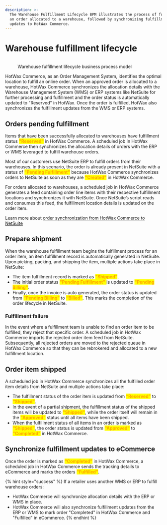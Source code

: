```yaml
---
description: >-
  The Warehouse Fulfillment Lifecycle BPM illustrates the process of fulfilling
  an order allocated to a warehouse, followed by synchronizing fulfillment
  updates to HotWax Commerce.
---
```


# Warehouse fulfillment lifecycle

<figure><img src="../.gitbook/assets/warehouse fulfillment bpm.png" alt=""><figcaption><p>Warehouse fulfillment lifecycle business process model</p></figcaption></figure>

HotWax Commerce, as an Order Management System, identifies the optimal location to fulfill an online order. When an approved order is allocated to a warehouse, HotWax Commerce synchronizes the allocation details with the Warehouse Management System (WMS) or ERP systems like NetSuite for further processing and fulfillment and the order status is automatically updated to "Reserved" in HotWax. Once the order is fulfilled, HotWax also synchronizes the fulfillment updates from the WMS or ERP systems.

## Orders pending fulfillment

Items that have been successfully allocated to warehouses have fulfillment status <mark style="color:orange;">**"Reserved"**</mark> in HotWax Commerce. A scheduled job in HotWax Commerce then synchronizes the allocation details of orders with the ERP or WMS leveraged to fulfill warehouse orders.

Most of our customers use NetSuite ERP to fulfill orders from their warehouses. In this scenario, the order is already present in NetSuite with a status of <mark style="color:orange;">**"Pending Fulfillment"**</mark> because HotWax Commerce synchronizes orders to NetSuite as soon as they are <mark style="color:orange;">**"Created"**</mark> in HotWax Commerce.

For orders allocated to warehouses, a scheduled job in HotWax Commerce generates a feed containing order line items with their respective fulfillment locations and synchronizes it with NetSuite. Once NetSuite’s script reads and consumes this feed, the fulfillment location details is updated on the order item.

Learn more about [order synchronization from HotWax Commerce to NetSuite](https://docs.hotwax.co/integration-resources/v/netsuite-integration/supported-integrations/salesorder/orderapproval)

## Prepare shipment

When the warehouse fulfillment team begins the fulfillment process for an order item, an item fulfillment record is automatically generated in NetSuite. Upon picking, packing, and shipping the item, multiple actions take place in NetSuite:

* The item fulfillment record is marked as <mark style="color:orange;">**"Shipped"**</mark>.
* The initial order status <mark style="color:orange;">**"Pending Fulfillment"** </mark> is updated to <mark style="color:orange;">**"Pending Billing"**</mark>.
* Finally, once the invoice is auto generated, the order status is updated from <mark style="color:orange;">**“Pending Billing”**</mark> to <mark style="color:orange;">**“Billed”**</mark>. This marks the completion of the order lifecycle in NetSuite.

### Fulfillment failure

In the event where a fulfillment team is unable to find an order item to be fulfilled, they reject that specific order. A scheduled job in HotWax Commerce imports the rejected order item feed from NetSuite. Subsequently, all rejected orders are moved to the rejected queue in HotWax Commerce so that they can be rebrokered and allocated to a new fulfillment location.

## Order item shipped

A scheduled job in HotWax Commerce synchronizes all the fulfilled order item details from NetSuite and multiple actions take place:

* The fulfillment status of the order item is updated from <mark style="color:orange;">**“Reserved”**</mark> to <mark style="color:orange;">**“Shipped”**</mark>.
* In the event of a partial shipment, the fulfillment status of the shipped items will be updated to <mark style="color:orange;">**"Shipped"**</mark>, while the order itself will remain in the <mark style="color:orange;">**"Approved"**</mark> status until all items have been shipped.
* When the fulfillment status of all items in an order is marked as <mark style="color:orange;">**“Shipped”**</mark>, the order status is updated from <mark style="color:orange;">**"Approved"**</mark> to <mark style="color:orange;">**"Completed"**</mark> in HotWax Commerce.

## Synchronize fulfillment updates to eCommerce

Once the order is marked as <mark style="color:orange;">**“Completed”**</mark> in HotWax Commerce, a scheduled job in HotWax Commerce sends the tracking details to eCommerce and marks the orders <mark style="color:orange;">**“Fulfilled”**</mark>.

{% hint style="success" %}
If a retailer uses another WMS or ERP to fulfill warehouse orders:

* HotWax Commerce will synchronize allocation details with the ERP or WMS in place.
* HotWax Commerce will also synchronize fulfillment updates from the ERP or WMS to mark order "Completed" in HotWax Commerce and "Fulfilled" in eCommerce.
{% endhint %}
